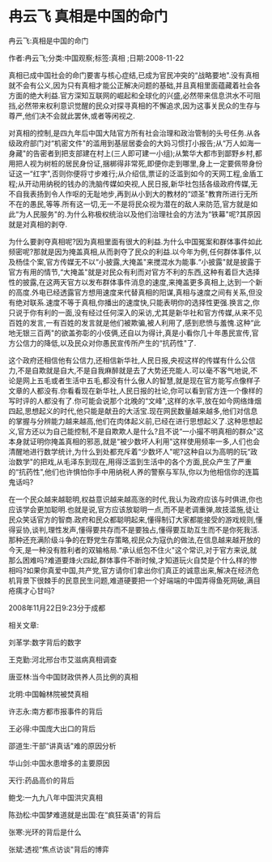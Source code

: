 # 冉云飞  真相是中国的命门    
    
冉云飞:真相是中国的命门    
作者:冉云飞;分类:中国观察;标签:真相 ;日期:2008-11-22    
真相已成中国社会的命门要害与核心症结,已成为官民冲突的“战略要地".没有真相就不会有公义,因为只有真相才能公正解决问题的基础,并且真相里面蕴藏着社会各方面的绝大利益.官方深知互联网的崛起和全球化的兴盛,必然带来信息洪水不可阻挡,必然带来权利意识觉醒的民众对探寻真相的不懈追求,因为这事关民众的生存与尊严,他们决不会就此罢休,或者等闲视之.    
对真相的控制,是四九年后中国大陆官方所有社会治理和政治管制的头号任务.从各级政府部门对“机密文件"的滥用到基层居委会的大妈习惯打小报告;从“万人如海一身藏"的告密者到把支部建在村上(三人即可建一小组);从繁华大都市到鄙野乡村,都用把人视为树桩的居民身份证,捆梆得非常死,即便你走到哪里,身上一定要佩带身份证这一“红字",否则你便将寸步难行;从介绍信,票证的泛滥到如今的天网工程,金盾工程;从开动用纳税的钱办的洗脑传媒如央视,人民日报,新华社包括各级政府传媒,无不自我表扬到令人作呕的无耻地步,再到从小到大的教材的“颂圣"教育所进行无所不在的愚民,等等.所有这一切,无一不是将民众视为潜在的敌人来防范,官方就是如此“为人民服务"的.为什么称极权统治以及他们治理社会的方法为“铁幕"呢?其原因就是对真相的剥夺.    
为什么要剥夺真相呢?因为真相里面有很大的利益.为什么中国冤案和群体事件如此频密呢?那就是因为掩盖真相,从而剥夺了民众的利益.以今年为例,任何群体事件,以及杨佳个案,官方传媒无不以“小披露,大掩盖"来搅混水为能事.“小披露"就是披露于官方有用的情节,“大掩盖"就是对民众有利而对官方不利的东西,这种有着巨大选择性的披露,在这两天官方以发布群体事件消息的速度,来掩盖更多真相上,达到一个新的高度.外电已经透露官方想用速度来代替真相的阳谋,真相与速度之间有关系,但没有绝对联系.速度不等于真相,你播出的速度快,只能表明你的选择性更强.换言之,你只说于你有利的一面,没有经过任何深入的采访,尤其是新华社和官方传媒,从来不见百姓的发言,一有百姓的发言就是他们被欺骗,被人利用了,感到悲愤与羞愧.这种“此地无银三百两"的欲盖弥彰的小伎俩,还自以为得计,真是小看你几十年愚民宣传,官方公信力的降低,以及民众对你愚民宣传所产生的“抗药性"了.    
这个政府还相信他有公信力,还相信新华社,人民日报,央视这样的传媒有什么公信力,不是自欺就是自大,不是自我麻醉就是去了大势还充能人.可以毫不客气地说,不论是网上五毛或者生活中五毛,都没有什么傲人的智慧,就是现在官方能写点像样子文章的人都没有.你看看现在新华社,人民日报的社论,你可以看到官方连一个像样的写时评的人都没有了.你可能会说那个北晚的“文峰",这样的水平,放在如今网络烽烟四起,思想起义的时代,他只能是献丑的大活宝.现在网民数量越来越多,他们对信息的掌握与分辨能力越来越高,他们在肉体起义前,已经在进行思想起义了.这种思想起义,官方还以为自己能控制,不是自欺欺人是什么?且不说“一小撮不明真相的群众"这本身就证明你掩盖真相的邪恶,就是“被少数坏人利用"这样使用频率一多,人们也会清醒地进行数学统计,为什么到处都充斥着“少数坏人"呢?这种自以为高明的玩“政治数学"的把戏,从毛泽东到现在,用得泛滥到生活中的各个方面,民众产生了严重的“抗药性",他们也许惧怕你手中用纳税人养的警察与军队,你以为他相信你的连篇鬼话吗?    
在一个民众越来越聪明,权益意识越来越高涨的时代,我认为政府应该与时俱进,你也应该学会更加聪明.也就是说,官方应该放聪明一点,而不是老调重弹,故技滥施,徒让民众笑话官方的智商.政府和民众都聪明起来,懂得制订大家都能接受的游戏规则,懂得妥协,谈判,理性发声,懂得要共存而不是要独占,懂得要互助互生而不是你死我活.那种还充满阶级斗争的在野党生存策略,视民众为寇仇的做法,在信息越来越开放的今天,是一种没有胜利者的双输格局.“承认纸包不住火"这个常识,对于官方来说,就那么困难吗?难道要烽火四起,群体事件不断时候,才知道玩火自焚是个什么样的惨相吗?如果你真爱中国,共产党,官方请你们拿出你们真正的诚意出来,解决在经济危机背景下很棘手的民意民生问题,难道硬要把一个好端端的中国弄得鱼死网破,满目疮痍才心甘吗?    
2008年11月22日9:23分于成都    
    
相关文章:    
刘革学:数字背后的数字    
王克勤:河北邢台市艾滋病真相调查    
唐亚林:当今中国财政供养人员比例的真相    
北明:中国翰林院被焚真相    
许志永:南方都市报事件的背后    
王必得:中国庞大出口的背后    
邵道生:干部“讲真话"难的原因分析    
华山剑:中国水患增多的主要原因    
天行:药品高价的背后    
鲍戈:一九九八年中国洪灾真相    
陈劲松:中国梦难道就是出国:在“疯狂英语"的背后    
张寒:光环的背后是什么    
张斌:透视“焦点访谈"背后的博弈